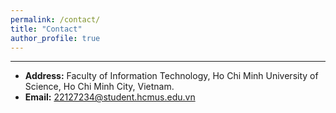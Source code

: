 ```yaml
---
permalink: /contact/
title: "Contact"
author_profile: true
---
```


***

* **Address:** Faculty of Information Technology, Ho Chi Minh University of Science, Ho Chi Minh City, Vietnam.
* **Email:** 22127234@student.hcmus.edu.vn

<div style='display: none'>